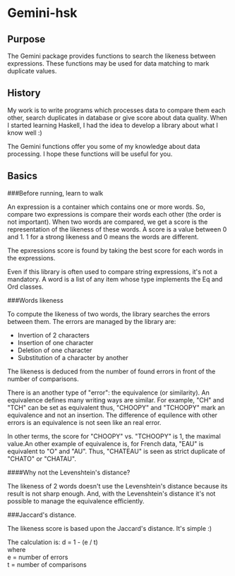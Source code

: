 Gemini-hsk
==========

Purpose
-------

The Gemini package provides functions to search the likeness between expressions.
These functions may be used for data matching to mark duplicate values.

History
-------
My work is to write programs which processes data to compare them each other, search duplicates in database or give score about data quality. When I started learning Haskell, I had the idea to develop a library about what I know well :)

The Gemini functions offer you some of my knowledge about data processing. I hope these functions will be useful for you.

Basics
------
###Before running, learn to walk

An expression is a container which contains one or more words. So, compare two expressions is compare their words each other (the order is not important). When two words are compared, we get a score is the representation of the likeness of these words. A score is a value between 0 and 1. 1 for a strong likeness and 0 means the words are different.

The epxressions score is found by taking the best score for each words in the expressions.

Even if this library is often used to compare string expressions, it's not a mandatory. A word is a list of any item whose type implements the Eq and Ord classes.


###Words likeness

To compute the likeness of two words, the library searches the errors between them. The errors are managed by the library are:

+ Invertion of 2 characters
+ Insertion of one character
+ Deletion of one character
+ Substitution of a character by another

The likeness is deduced from the number of found errors in front of the number of comparisons.

There is an another type of "error": the equivalence (or similarity). An equivalence defines many writing ways are similar.
For example, "CH" and "TCH" can be set as equivalent thus, "CHOOPY" and "TCHOOPY" mark an equivalence and not an insertion. The difference of equilence with other errors is an equivalence is not seen like an real error.
  
In other terms, the score for "CHOOPY" vs. "TCHOOPY" is 1, the maximal value.An other example of equivalence is, for French data, "EAU" is equivalent to "O" and "AU". Thus, "CHATEAU" is seen as strict duplicate of "CHATO" or "CHATAU".

####Why not the Levenshtein's distance?

The likeness of 2 words doesn't use the Levenshtein's distance because its result is not sharp enough. And, with the Levenshtein's distance it's not possible to manage the equivalence efficiently.

###Jaccard's distance.

The likeness score is based upon the Jaccard's distance. It's simple :) 

The calculation is: d = 1 - (e / t) <br>
where <br>
e = number of errors<br>
t = number of comparisons

